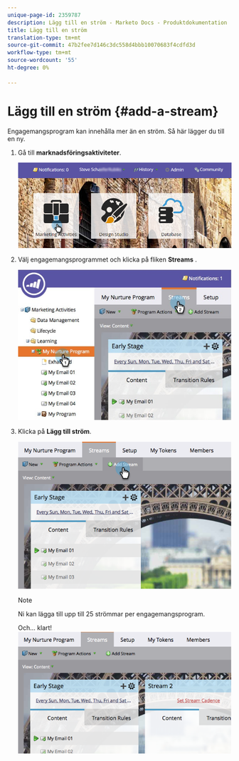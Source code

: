 ```yaml
---
unique-page-id: 2359787
description: Lägg till en ström - Marketo Docs - Produktdokumentation
title: Lägg till en ström
translation-type: tm+mt
source-git-commit: 47b2fee7d146c3dc558d4bbb10070683f4cdfd3d
workflow-type: tm+mt
source-wordcount: '55'
ht-degree: 0%

---
```



# Lägg till en ström {#add-a-stream}

Engagemangsprogram kan innehålla mer än en ström. Så här lägger du till en ny.

1. Gå till **marknadsföringsaktiviteter**.

   ![](assets/login-marketing-activities-2.png)

1. Välj engagemangsprogrammet och klicka på fliken **Streams** .

   ![](assets/streamstablifecycle.jpg)

1. Klicka på **Lägg till ström**.

   ![](assets/image2014-9-15-16-3a56-3a23.png)

   >[!NOTE]
   >
   >Ni kan lägga till upp till 25 strömmar per engagemangsprogram.

   Och... klart!   ![](assets/image2014-9-15-16-3a56-3a27.png)

